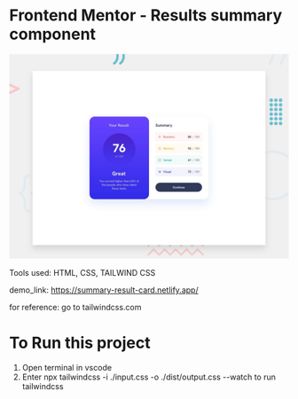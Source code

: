# Frontend Mentor - Results summary component

![Design preview for the Results summary component coding challenge](./design/desktop-preview.jpg)

Tools used: HTML, CSS, TAILWIND CSS

demo_link: https://summary-result-card.netlify.app/

for reference: go to tailwindcss.com

# To Run this project

1. Open terminal in vscode
2. Enter npx tailwindcss -i ./input.css -o ./dist/output.css --watch to run tailwindcss
